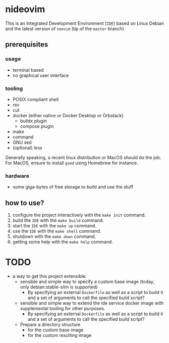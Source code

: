 # nideovim

This is an Integrated Development Environment (`IDE`) based on Linux Debian and
the latest version of `neovim` (tip of the `master` branch)

## prerequisites

### usage

- terminal based
- no graphical user interface

### tooling

- POSIX compliant shell
- rev
- cut
- docker (either native or Docker Desktop or Orbstack)
  - buildx plugin
  - compose plugin
- make
- command
- GNU sed
- (optional) less

Generally speaking, a recent linux distribution or MacOS should do the job.
For MacOS, ensure to install `gsed` using Homebrew for instance.

### hardware

- some giga-bytes of free storage to build and use the stuff

## how to use?

1. configure the project interactively with the `make init` command.
2. build the `IDE` with the `make build` command.
3. start the `IDE` with the `make up` command.
4. use the `IDE` with the `make shell` command.
5. shutdown with the `make down` command.
6. getting some help with the `make help` command.

# TODO

- a way to get this project extensible:
  - sensible and simple way to specify a custom base image (today, only
    debian:stable-slim is supported)
    - By specifying an external `Dockerfile` as well as a script to build it
      and a set of arguments to call the specified  build script?
  - sensible and simple way to extend the ide service docker image with
    supplemental tooling for other purposes.
    - By specifying an external `Dockerfile` as well as a script to build it
      and a set of arguments to call the specified  build script?
  - Prepare a directory structure
    - for the custom base image
    - for the custom resulting image
